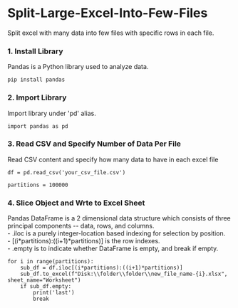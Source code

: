 # Split-Large-Excel-Into-Few-Files
Split excel with many data into few files with specific rows in each file.


<h3>1. Install Library</h3>
<p>
  Pandas is a Python library used to analyze data.
</p>

```
pip install pandas
```


<h3>2. Import Library</h3>
<p>
  Import library under 'pd' alias.
</p>

```
import pandas as pd
```


<h3>3. Read CSV and Specify Number of Data Per File</h3>
<p>
  Read CSV content and specify how many data to have in each excel file
</p>

```
df = pd.read_csv('your_csv_file.csv')

partitions = 100000
```


<h3>4. Slice Object and Wrte to Excel Sheet </h3>
<p>
  Pandas DataFrame is a 2 dimensional data structure which consists of three principal components -- data, rows, and columns. 
  <br/>
  - .iloc is a purely integer-location based indexing for selection by position. 
  <br/>
  - [(i*partitions):((i+1)*partitions)] is the row indexes.
  <br/>
  - .empty is to indicate whether DataFrame is empty, and break if empty.
</p>

```
for i in range(partitions):
    sub_df = df.iloc[(i*partitions):((i+1)*partitions)]
    sub_df.to_excel(f"Disk:\\folder\\folder\\new_file_name-{i}.xlsx", sheet_name="Worksheet")
    if sub_df.empty:
        print('last')
        break
```
